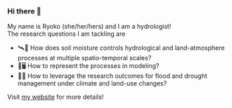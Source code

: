 ### Hi there 👋
My name is Ryoko (she/her/hers) and I am a hydrologist!  
The research questions I am tackling are
- 🛰️🌱 How does soil moisture controls hydrological and land-atmosphere processes at multiple spatio-temporal scales?
- 💭🖥️ How to represent the processes in modeling?
- 🌊🤝 How to leverage the research outcomes for flood and drought management under climate and land-use changes?

Visit [my website](http://rarakihydro.com) for more details! 

<!--
**RY4GIT/RY4GIT** is a ✨ _special_ ✨ repository because its `README.md` (this file) appears on your GitHub profile.

Here are some ideas to get you started:

- 🔭 I’m currently working on ...
- 🌱 I’m currently learning ...
- 👯 I’m looking to collaborate on ...
- 🤔 I’m looking for help with ...
- 💬 Ask me about ...
- 📫 How to reach me: ...
- 😄 Pronouns: ...
- ⚡ Fun fact: ...
-->
